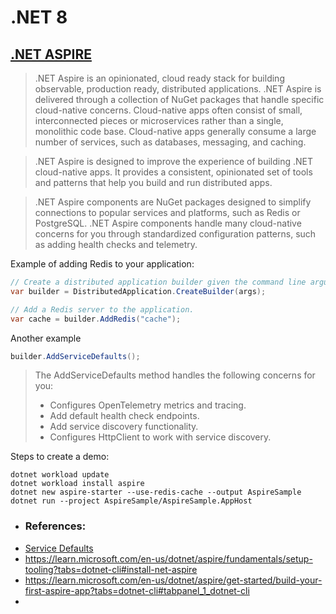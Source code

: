 
# .NET 8

## [.NET ASPIRE](https://learn.microsoft.com/en-us/dotnet/aspire/)
>.NET Aspire is an opinionated, cloud ready stack for building observable, production ready, distributed applications.​ .NET Aspire is delivered through a collection of NuGet packages that handle specific cloud-native concerns. Cloud-native apps often consist of small, interconnected pieces or microservices rather than a single, monolithic code base. Cloud-native apps generally consume a large number of services, such as databases, messaging, and caching.

>.NET Aspire is designed to improve the experience of building .NET cloud-native apps. It provides a consistent, opinionated set of tools and patterns that help you build and run distributed apps.

>.NET Aspire components are NuGet packages designed to simplify connections to popular services and platforms, such as Redis or PostgreSQL. .NET Aspire components handle many cloud-native concerns for you through standardized configuration patterns, such as adding health checks and telemetry.

Example of adding Redis to your application:
```csharp
// Create a distributed application builder given the command line arguments.
var builder = DistributedApplication.CreateBuilder(args);

// Add a Redis server to the application.
var cache = builder.AddRedis("cache");
```

Another example
```csharp
builder.AddServiceDefaults();
```
>The AddServiceDefaults method handles the following concerns for you:
> - Configures OpenTelemetry metrics and tracing.
> - Add default health check endpoints.
> - Add service discovery functionality.
> - Configures HttpClient to work with service discovery.

Steps to create a demo:

```shell
dotnet workload update
dotnet workload install aspire
dotnet new aspire-starter --use-redis-cache --output AspireSample
dotnet run --project AspireSample/AspireSample.AppHost
  ```
- ### References:
- [Service Defaults](https://learn.microsoft.com/en-us/dotnet/aspire/fundamentals/service-defaults)
- https://learn.microsoft.com/en-us/dotnet/aspire/fundamentals/setup-tooling?tabs=dotnet-cli#install-net-aspire
- https://learn.microsoft.com/en-us/dotnet/aspire/get-started/build-your-first-aspire-app?tabs=dotnet-cli#tabpanel_1_dotnet-cli
- 
